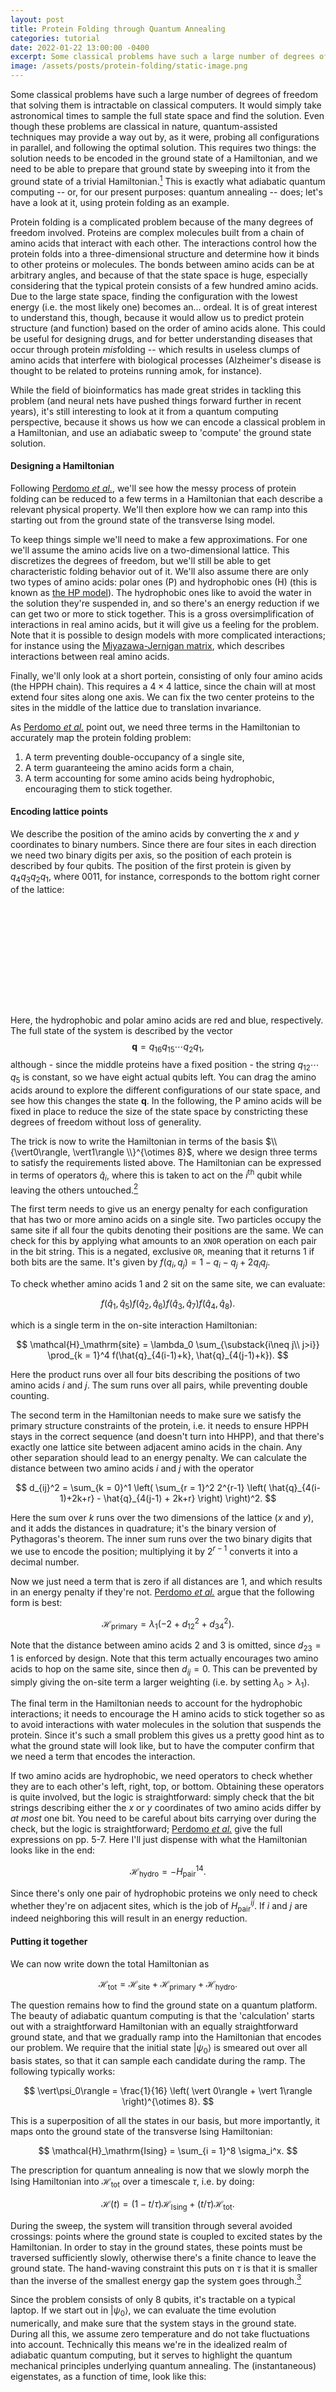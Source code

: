 ```yaml
---
layout: post
title: Protein Folding through Quantum Annealing
categories: tutorial
date: 2022-01-22 13:00:00 -0400
excerpt: Some classical problems have such a large number of degrees of freedom that solving them is intractable on classical computers. It would simply take astronomical times to sample the full state space and find the solution. Even though these problems are classical in nature, quantum-assisted techniques may provide a way out by, as it were, probing all configurations in parallel, and following the optimal solution. Here we explore some of these ideas using the problem of protein folding.
image: /assets/posts/protein-folding/static-image.png
---
```


<style>
    .draggable {
        cursor: grab;
    }
    svg > text {
        font: 400 17px/1.5 "Signika Negative", serif;
    }
    #latticeContainer, #energiesPlotContainer {
        display: flex;
        flex-direction: row;
        align-items: center;
        flex-wrap: wrap;
        justify-content: center;
        padding-bottom: 1em;
    }
    #lattice {
    }
    #qdisplay {
        font-size: 18pt;
    }
    #qdisplay, #energiesPlotLattice {
        text-align: center;
        font-family: monospace;
    }
</style>

<script src="/assets/d3.v7.min.js"></script>

Some classical problems have such a large number of degrees of freedom that solving them is intractable on classical computers. It would simply take astronomical times to sample the full state space and find the solution. Even though these problems are classical in nature, quantum-assisted techniques may provide a way out by, as it were, probing all configurations in parallel, and following the optimal solution. This requires two things: the solution needs to be encoded in the ground state of a Hamiltonian, and we need to be able to prepare that ground state by sweeping into it from the ground state of a trivial Hamiltonian.[^1] This is exactly what adiabatic quantum computing -- or, for our present purposes: quantum annealing -- does; let's have a look at it, using protein folding as an example.

[^1]: The ground state of a classical problem consists of a single state in the configuration space, there's no superposition and there are no quantum fluctuations

Protein folding is a complicated problem because of the many degrees of freedom involved. Proteins are complex molecules built from a chain of amino acids that interact with each other. The interactions control how the protein folds into a three-dimensional structure and determine how it binds to other proteins or molecules. The bonds between amino acids can be at arbitrary angles, and because of that the state space is huge, especially considering that the typical protein consists of a few hundred amino acids. Due to the large state space, finding the configuration with the lowest energy (i.e. the most likely one) becomes an... ordeal. It is of great interest to understand this, though, because it would allow us to predict protein structure (and function) based on the order of amino acids alone. This could be useful for designing drugs, and for better understanding diseases that occur through protein *mis*folding -- which results in useless clumps of amino acids that interfere with biological processes (Alzheimer's disease is thought to be related to proteins running amok, for instance).

While the field of bioinformatics has made great strides in tackling this problem (and neural nets have pushed things forward further in recent years), it's still interesting to look at it from a quantum computing perspective, because it shows us how we can encode a classical problem in a Hamiltonian, and use an adiabatic sweep to 'compute' the ground state solution.

#### Designing a Hamiltonian
Following [Perdomo _et al._](https://journals.aps.org/pra/abstract/10.1103/PhysRevA.78.012320), we'll see how the messy process of protein folding can be reduced to a few terms in a Hamiltonian that each describe a relevant physical property. We'll then explore how we can ramp into this starting out from the ground state of the transverse Ising model.

To keep things simple we'll need to make a few approximations. For one we'll assume the amino acids live on a two-dimensional lattice. This discretizes the degrees of freedom, but we'll still be able to get characteristic folding behavior out of it. We'll also assume there are only two types of amino acids: polar ones (P) and hydrophobic ones (H) (this is known as [the HP model](https://en.wikipedia.org/wiki/Hydrophobic-polar_protein_folding_model)). The hydrophobic ones like to avoid the water in the solution they're suspended in, and so there's an energy reduction if we can get two or more to stick together. This is a gross oversimplification of interactions in real amino acids, but it will give us a feeling for the problem. Note that it is possible to design models with more complicated interactions; for instance using the [Miyazawa-Jernigan matrix](https://onlinelibrary.wiley.com/doi/full/10.1002/prot.10239?casa_token=jxV3qZED8YMAAAAA%3ADQr0nz2QYj2PG0qaTfNSDDfT7Bvja9_8TpDoCpdulXb-jChZMcYEP16cupMto2S-QmYkLhzTbGNfWA), which describes interactions between real amino acids.

Finally, we'll only look at a short portein, consisting of only four amino acids (the HPPH chain). This requires a $4\times 4$ lattice, since the chain will at most extend four sites along one axis. We can fix the two center proteins to the sites in the middle of the lattice due to translation invariance.

As [Perdomo _et al._](https://journals.aps.org/pra/abstract/10.1103/PhysRevA.78.012320) point out, we need three terms in the Hamiltonian to accurately map the protein folding problem:
1. A term preventing double-occupancy of a single site,
2. A term guaranteeing the amino acids form a chain,
3. A term accounting for some amino acids being hydrophobic, encouraging them to stick together.

#### Encoding lattice points
We describe the position of the amino acids by converting the $x$ and $y$ coordinates to binary numbers. Since there are four sites in each direction we need two binary digits per axis, so the position of each protein is described by four qubits. The position of the first protein is given by $q_4q_3q_2q_1$, where $0011$, for instance, corresponds to the bottom right corner of the lattice:

<div id = "latticeContainer">
    <svg id = "lattice"></svg>
    <div id = "qdisplay"></div>
</div>

Here, the hydrophobic and polar amino acids are red and blue, respectively.
The full state of the system is described by the vector
$$
    \mathbf{q} = q_{16} q_{15} \cdots q_2 q_1,
$$
although - since the middle proteins have a fixed position - the string $q_{12}\cdots q_5$ is constant, so we have eight actual qubits left. You can drag the amino acids around to explore the different configurations of our state space, and see how this changes the state $\mathbf{q}$. In the following, the P amino acids will be fixed in place to reduce the size of the state space by constricting these degrees of freedom without loss of generality.

The trick is now to write the Hamiltonian in terms of the basis $\\{\vert0\rangle, \vert1\rangle \\}^{\otimes 8}$, where we design three terms to satisfy the requirements listed above. The Hamiltonian can be expressed in terms of operators $\hat{q}_i$, where this is taken to act on the $i^\mathrm{th}$ qubit while leaving the others untouched.[^2]

[^2]: Formally it's the identity operator for qubits $q_{j\neq i}$.

The first term needs to give us an energy penalty for each configuration that has two or more amino acids on a single site. Two particles occupy the same site if all four the qubits denoting their positions are the same. We can check for this by applying what amounts to an `XNOR` operation on each pair in the bit string. This is a negated, exclusive `OR`, meaning that it returns 1 if both bits are the same. It's given by $f(q_i, q_j) = 1 - q_i - q_j + 2q_iq_j$.

To check whether amino acids 1 and 2 sit on the same site, we can evaluate:

$$
    f(\hat{q}_1, \hat{q}_5) f(\hat{q}_2, \hat{q}_6) f(\hat{q}_3, \hat{q}_7) f(\hat{q}_4, \hat{q}_8).
$$

which is a single term in the on-site interaction Hamiltonian:

$$
    \mathcal{H}_\mathrm{site} = \lambda_0 \sum_{\substack{i\neq j\\ j>i}} \prod_{k = 1}^4 f(\hat{q}_{4(i-1)+k}, \hat{q}_{4(j-1)+k}).
$$

Here the product runs over all four bits describing the positions of two amino acids $i$ and $j$. The sum runs over all pairs, while preventing double counting.

The second term in the Hamiltonian needs to make sure we satisfy the primary structure constraints of the protein, i.e. it needs to ensure HPPH stays in the correct sequence (and doesn't turn into HHPP), and that there's exactly one lattice site between adjacent amino acids in the chain. Any other separation should lead to an energy penalty. We can calculate the distance between two amino acids $i$ and $j$ with the operator

$$
    d_{ij}^2 = \sum_{k = 0}^1 \left( \sum_{r = 1}^2 2^{r-1} \left( \hat{q}_{4(i-1)+2k+r} - \hat{q}_{4(j-1) + 2k+r}  \right) \right)^2.
$$

Here the sum over $k$ runs over the two dimensions of the lattice ($x$ and $y$), and it adds the distances in quadrature; it's the binary version of Pythagoras's theorem. The inner sum runs over the two binary digits that we use to encode the position; multiplying it by $2^{r-1}$ converts it into a decimal number.

Now we just need a term that is zero if all distances are 1, and which results in an energy penalty if they're not.  [Perdomo _et al._](https://journals.aps.org/pra/abstract/10.1103/PhysRevA.78.012320) argue that the following form is best:

$$
    \mathcal{H}_\mathrm{primary} = \lambda_1\left(-2 + d_{12}^2 + d_{34}^2 \right).
$$

Note that the distance between amino acids 2 and 3 is omitted, since $d_{23} = 1$ is enforced by design. Note that this term actually encourages two amino acids to hop on the same site, since then $d_{ij} = 0$. This can be prevented by simply giving the on-site term a larger weighting (i.e. by setting $\lambda_0 > \lambda_1$).

The final term in the Hamiltonian needs to account for the hydrophobic interactions; it needs to encourage the H amino acids to stick together so as to avoid interactions with water molecules in the solution that suspends the protein. Since it's such a small problem this gives us a pretty good hint as to what the ground state will look like, but to have the computer confirm that we need a term that encodes the interaction.

If two amino acids are hydrophobic, we need operators to check whether they are to each other's left, right, top, or bottom. Obtaining these operators is quite involved, but the logic is straightforward: simply check that the bit strings describing either the $x$ or $y$ coordinates of two amino acids differ by _at most_ one bit. You need to be careful about bits carrying over during the check, but the logic is straightforward; [Perdomo _et al._](https://journals.aps.org/pra/abstract/10.1103/PhysRevA.78.012320) give the full expressions on pp. 5-7. Here I'll just dispense with what the Hamiltonian looks like in the end:

$$
    \mathcal{H}_\mathrm{hydro} = -H_\mathrm{pair}^{14}.
$$

Since there's only one pair of hydrophobic proteins we only need to check whether they're on adjacent sites, which is the job of $H_\mathrm{pair}^{ij}$. If $i$ and $j$ are indeed neighboring this will result in an energy reduction.



#### Putting it together
We can now write down the total Hamiltonian as

$$
    \mathcal{H}_\mathrm{tot} = \mathcal{H}_\mathrm{site} + \mathcal{H}_\mathrm{primary} + \mathcal{H}_\mathrm{hydro}.
$$

The question remains how to find the ground state on a quantum platform. The beauty of adiabatic quantum computing is that the 'calculation' starts out with a straightforward Hamiltonian with an equally straightforward ground state, and that we gradually ramp into the Hamiltonian that encodes our problem. We require that the initial state $\vert\psi_0\rangle$ is smeared out over all basis states, so that it can sample each candidate during the ramp. The following typically works:

$$
    \vert\psi_0\rangle = \frac{1}{16} \left( \vert 0\rangle + \vert 1\rangle \right)^{\otimes 8}.
$$

This is a superposition of all the states in our basis, but more importantly, it maps onto the ground state of the transverse Ising Hamiltonian:

$$
    \mathcal{H}_\mathrm{Ising} = \sum_{i = 1}^8 \sigma_i^x.
$$

The prescription for quantum annealing is now that we slowly morph the Ising Hamiltonian into $\mathcal{H}_\mathrm{tot}$ over a timescale $\tau$, i.e. by doing:

$$
    \mathcal{H}(t) = (1-t/\tau)\mathcal{H}_\mathrm{Ising} + (t/\tau) \mathcal{H}_\mathrm{tot}.
$$

During the sweep, the system will transition through several avoided crossings: points where the ground state is coupled to excited states by the Hamiltonian. In order to stay in the ground states, these points must be traversed sufficiently slowly, otherwise there's a finite chance to leave the ground state. The hand-waving constraint this puts on $\tau$ is that it is smaller than the inverse of the smallest energy gap the system goes through.[^3]

[^3]: This can be substantiated by the [Landau--Zener formula](https://en.wikipedia.org/wiki/Landau%E2%80%93Zener_formula), which gives the probability of such unwanted diabatic transitions.

Since the problem consists of only 8 qubits, it's tractable on a typical laptop. If we start out in $\vert\psi_0\rangle$, we can evaluate the time evolution numerically, and make sure that the system stays in the ground state. During all this, we assume zero temperature and do not take fluctuations into account. Technically this means we're in the idealized realm of adiabatic quantum computing, but it serves to highlight the quantum mechanical principles underlying quantum annealing. The (instantaneous) eigenstates, as a function of time, look like this:

<div id = "energiesPlotContainer">
    <svg id = "energiesPlot"></svg>
    <svg id = "energiesPlotLattice"></svg>
</div>

The ground state is highlighted in red; by dragging the cursor you can take the system from the Ising model's ground state into the ground state of the Hamiltonian encoding the protein folding problem.

One thing you may notice is that there still seem to be four hydrophobic (red) amino acids on the lattice after performing the sweep. That happens because the ground state is degenerate: energetically it's a wash whether the H amino acids form their bond above or below the polar ones. The problem could be optimized further by removing the inversion symmetry from the Hamiltonian (just as the translation an rotation symmetry are removed by pinning the middle amino acids); this would require fine tuning the constraints on the first and fourth amino acids.

A practical concern is how fast to ramp, exactly. Ramping too fast will cause diabatic transitions out of the ground state, while ramping too slow will lead to decoherence on realistic quantum platforms. In the real world, it's also not realistic to work at zero temperature, and there will be some fluctuations between low-lying states. Finally, some of the terms constructed in our Hamiltonian consist of products including many $\hat{q}$ operators. In the contribution coming form the on-site interactions, for instance, there are terms consisting of a product of eight operators. Such a term is called 8-local, and while it's straightforward to simulate such a small problem on a classical computer, it's very hard to implement this using realistic qubits. Fortunately, as [Perdomo _et al._](https://journals.aps.org/pra/abstract/10.1103/PhysRevA.78.012320) point out, there are ways of rewriting $N$-local terms as $2$-local ones by using extra qubits that shuttle information back and forth.

It is quite remarkable that we can encode a classical optimization problem such as protein folding in a quantum mechanical Hamiltonian, and obtain the solution by an adiabatic sweep. While it remains to be seen whether quantum platforms will ever make a difference for this particular problem (where the current standard is set by [Google's deep learning platform](https://www.nature.com/articles/s41586-021-03819-2)), it's an intriguing idea to solve an optimization problem by knocking on all doors at once, instead of checking one by one.

#### Notebook
The Jupyter notebook I used is [available here](/assets/posts/protein-folding/HP-model.ipynb). It requires Julia and the [QuantumOptics.jl](https://qojulia.org/) package. One thing I haven't really explored here is the effect of the sweep time $\tau$; I set it to be very long so that there's no chance of any diabatic transitions, but it can be relaxed so that there's a fraction of the population that ends up in an excited state.

#### Notes
<script src="/assets/posts/protein-folding/renderPlot.js"></script>